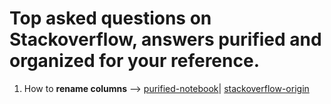# Top asked questions on Stackoverflow, answers purified and organized for your reference. 

1. How to **rename columns** -->  [purified-notebook](IPython-notebooks/how-to-rename-columns)| [stackoverflow-origin](https://stackoverflow.com/questions/11346283/renaming-columns-in-pandas) 
